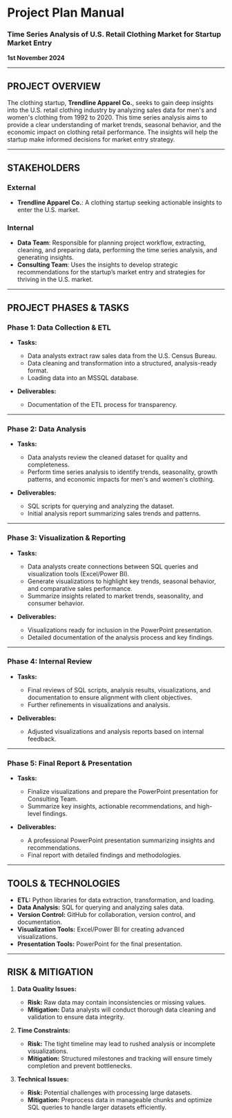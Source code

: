 # Project Plan Manual  
### Time Series Analysis of U.S. Retail Clothing Market for Startup Market Entry  
**1st November 2024**

---

## PROJECT OVERVIEW  
The clothing startup, **Trendline Apparel Co.**, seeks to gain deep insights into the U.S. retail clothing industry by analyzing sales data for men's and women's clothing from 1992 to 2020. This time series analysis aims to provide a clear understanding of market trends, seasonal behavior, and the economic impact on clothing retail performance. The insights will help the startup make informed decisions for market entry strategy.

---

## STAKEHOLDERS  

### External  
- **Trendline Apparel Co.**: A clothing startup seeking actionable insights to enter the U.S. market.

### Internal  
- **Data Team**: Responsible for planning project workflow, extracting, cleaning, and preparing data, performing the time series analysis, and generating insights.  
- **Consulting Team**: Uses the insights to develop strategic recommendations for the startup’s market entry and strategies for thriving in the U.S. market.  

---

## PROJECT PHASES & TASKS  

### **Phase 1: Data Collection & ETL**  

- **Tasks:**  
  - Data analysts extract raw sales data from the U.S. Census Bureau.  
  - Data cleaning and transformation into a structured, analysis-ready format.  
  - Loading data into an MSSQL database.  

- **Deliverables:**  
  - Documentation of the ETL process for transparency.  

---

### **Phase 2: Data Analysis**   

- **Tasks:**  
  - Data analysts review the cleaned dataset for quality and completeness.  
  - Perform time series analysis to identify trends, seasonality, growth patterns, and economic impacts for men's and women's clothing.  

- **Deliverables:**  
  - SQL scripts for querying and analyzing the dataset.  
  - Initial analysis report summarizing sales trends and patterns.  

---

### **Phase 3: Visualization & Reporting**   

- **Tasks:**  
  - Data analysts create connections between SQL queries and visualization tools (Excel/Power BI).  
  - Generate visualizations to highlight key trends, seasonal behavior, and comparative sales performance.  
  - Summarize insights related to market trends, seasonality, and consumer behavior.  

- **Deliverables:**  
  - Visualizations ready for inclusion in the PowerPoint presentation.  
  - Detailed documentation of the analysis process and key findings.  

---

### **Phase 4: Internal Review**    

- **Tasks:**  
  - Final reviews of SQL scripts, analysis results, visualizations, and documentation to ensure alignment with client objectives.  
  - Further refinements in visualizations and analysis.  

- **Deliverables:**  
  - Adjusted visualizations and analysis reports based on internal feedback.  

---

### **Phase 5: Final Report & Presentation**  

- **Tasks:**  
  - Finalize visualizations and prepare the PowerPoint presentation for Consulting Team.  
  - Summarize key insights, actionable recommendations, and high-level findings.  

- **Deliverables:**  
  - A professional PowerPoint presentation summarizing insights and recommendations.  
  - Final report with detailed findings and methodologies.  

---

## TOOLS & TECHNOLOGIES  

- **ETL:** Python libraries for data extraction, transformation, and loading.  
- **Data Analysis:** SQL for querying and analyzing sales data.  
- **Version Control:** GitHub for collaboration, version control, and documentation.  
- **Visualization Tools:** Excel/Power BI for creating advanced visualizations.  
- **Presentation Tools:** PowerPoint for the final presentation.  

---

## RISK & MITIGATION  

1. **Data Quality Issues:**  
   - **Risk:** Raw data may contain inconsistencies or missing values.  
   - **Mitigation:** Data analysts will conduct thorough data cleaning and validation to ensure data integrity.  

2. **Time Constraints:**  
   - **Risk:** The tight timeline may lead to rushed analysis or incomplete visualizations.  
   - **Mitigation:** Structured milestones and tracking will ensure timely completion and prevent bottlenecks.  

3. **Technical Issues:**  
   - **Risk:** Potential challenges with processing large datasets.  
   - **Mitigation:** Preprocess data in manageable chunks and optimize SQL queries to handle larger datasets efficiently.  
